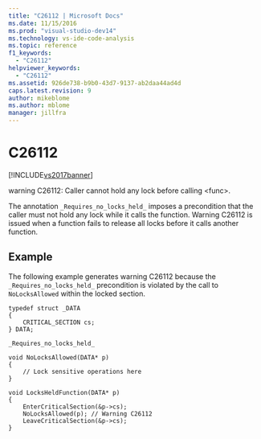 ```yaml
---
title: "C26112 | Microsoft Docs"
ms.date: 11/15/2016
ms.prod: "visual-studio-dev14"
ms.technology: vs-ide-code-analysis
ms.topic: reference
f1_keywords:
  - "C26112"
helpviewer_keywords:
  - "C26112"
ms.assetid: 926de738-b9b0-43d7-9137-ab2daa44ad4d
caps.latest.revision: 9
author: mikeblome
ms.author: mblome
manager: jillfra
---
```

# C26112
[!INCLUDE[vs2017banner](../includes/vs2017banner.md)]

warning C26112: Caller cannot hold any lock before calling \<func>.

The annotation `_Requires_no_locks_held_` imposes a precondition that the caller must not hold any lock while it calls the function. Warning C26112 is issued when a function fails to release all locks before it calls another function.

## Example
The following example generates warning C26112 because the `_Requires_no_locks_held_` precondition is violated by the call to `NoLocksAllowed` within the locked section.

```
typedef struct _DATA
{
    CRITICAL_SECTION cs;
} DATA;

_Requires_no_locks_held_

void NoLocksAllowed(DATA* p)
{
    // Lock sensitive operations here
}

void LocksHeldFunction(DATA* p)
{
    EnterCriticalSection(&p->cs);
    NoLocksAllowed(p); // Warning C26112
    LeaveCriticalSection(&p->cs);
}
```
